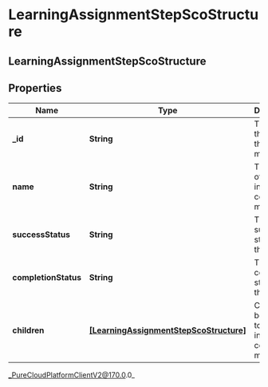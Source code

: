 # LearningAssignmentStepScoStructure

## LearningAssignmentStepScoStructure

## Properties

|Name | Type | Description | Notes|
|------------ | ------------- | ------------- | -------------|
| **_id** | **String** | The id of this SCO in the course manifest | [optional] |
| **name** | **String** | The name of this SCO in the course manifest | [optional] |
| **successStatus** | **String** | The success status of this SCO | [optional] |
| **completionStatus** | **String** | The completion status of this SCO | [optional] |
| **children** | [**[LearningAssignmentStepScoStructure]**]([LearningAssignmentStepScoStructure]) | Child items belonging to this SCO in the course manifest | [optional] |



_PureCloudPlatformClientV2@170.0.0_

